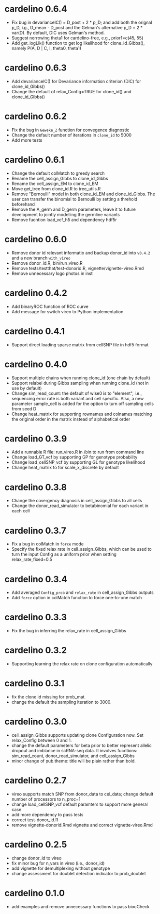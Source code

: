 # cardelino 0.6.4

* Fix bug in devarianceIC() = D_post + 2 * p_D; and add both the orignal p_D, 
  i.g., D_mean - D_post and the Gelman's alternative p_D = 2 * var(D). By 
  default, DIC uses Gelman's method.
* Suggest nerrowing theta1 for cardelino-free, e.g., prior1=c(45, 55)
* Add get_logLik() function to get log likelihood for clone_id_Gibbs(), namely
  P(A, D | C, I, theta0, theta1)

# cardelino 0.6.3

* Add devarianceIC() for Devariance information criterion (DIC) for 
  clone_id_Gibbs()
* Change the default of relax_Config=TRUE for clone_id() and clone_id_Gibbs()

# cardelino 0.6.2

* Fix the bug in `Geweke_Z` function for convegence diagnostic
* Change the default number of iterations in `clone_id` to 5000
* Add more tests

# cardelino 0.6.1

* Change the default colMatch to greedy search
* Rename the cell_assign_Gibbs to clone_id_Gibbs
* Rename the cell_assign_EM to clone_id_EM
* Move get_tree from clone_id.R to tree_utils.R
* Remove "Bernoulli" model in both clone_id_EM and clone_id_Gibbs. The 
  user can transfer the binomial to Bernoulli by setting a threhold 
  beforehand
* Remove the A_germ and D_germ parameters, leave it to future 
  development to jointly modelling the germline variants
* Remove fucntion load_vcf_h5 and dependency hdf5r

# cardelino 0.6.0

* Remove donor id relevant informatio and backup donor_id into `v0.4.2` 
  and a new branch `with_vireo`
* Remove donor_id.R, bin/run_vireo.R
* Remove tests/testthat/test-donorid.R, vignette/vignette-vireo.Rmd
* Remove unnecessary logo photos in inst

# cardelino 0.4.2

* Add binaryROC function of ROC curve
* Add message for switch vireo to Python implementation

# cardelino 0.4.1

* Support direct loading sparse matrix from cellSNP file in hdf5 format

# cardelino 0.4.0

* Support multiple chains when running clone_id (one chain by default)
* Support relabel during Gibbs sampling when running clone_id (not in 
  use by default)
* Change sim_read_count: the default of wise0 is to "element", i.e.,
  sequencing error rate is both variant and cell specific. Also, a new
  parameter sample_cell is added for the option to turn off sampling 
  cells from seed D
* Change heat_matrix for supporting rownames and colnames matching the 
  original order in the matrix instead of alphabetical order

# cardelino 0.3.9

* Add a runnable R file: run_vireo.R in /bin to run from command line 
* Change load_GT_vcf by supporting GP for genotype probability
* Change load_cellSNP_vcf by supporting GL for genotype likelihood
* Change heat_matrix to for scale_x_discrete by default

# cardelino 0.3.8

* Change the covergency diagnosis in cell_assign_Gibbs to all cells
* Change the donor_read_simulator to betabinomial for each variant in 
  each cell

# cardelino 0.3.7

* Fix a bug in colMatch in `force` mode
* Specify the fixed relax rate in cell_assign_Gibbs, which can be used 
  to turn the input Config as a uniform prior when setting 
  relax_rate_fixed=0.5

# cardelino 0.3.4

* Add averaged `Config_prob` and `relax_rate` in cell_assign_Gibbs 
  outputs
* Add `force` option in colMatch function to force one-to-one match

# cardelino 0.3.3

* Fix the bug in inferring the relax_rate in cell_assign_Gibbs

# cardelino 0.3.2

* Supporting learning the relax rate on clone configuration 
  automatically

# cardelino 0.3.1

* fix the clone id missing for prob_mat.
* change the default the sampling iteration to 3000.

# cardelino 0.3.0

* cell_assign_Gibbs supports updating clone Configuration now. Set 
  relax_Config between 0 and 1.
* change the default parameters for beta prior to better represent 
  allelic dropout and imblance in scRNA-seq data. It involves fucntions:
  sim_read_count, donor_read_simulator, and cell_assign_Gibbs
* minor change of pub.theme: title will be plain rather than bold.

# cardelino 0.2.7

* vireo supports match SNP from donor_data to cel_data; change default
  number of processors to n_proc=1
* change load_cellSNP_vcf default paramters to support more general case
* add more dependency to pass tests
* correct test-donor_id.R
* remove vignette-donorid.Rmd vignette and correct vignette-vireo.Rmd

# cardelino 0.2.5

* change donor_id to vireo
* fix minor bug for n_vars in vireo (i.e., donor_id)
* add vignette for demultiplexing without genotype
* change assessment for doublet detection indicator to prob_doublet

# cardelino 0.1.0

* add examples and remove unnecessary functions to pass biocCheck
